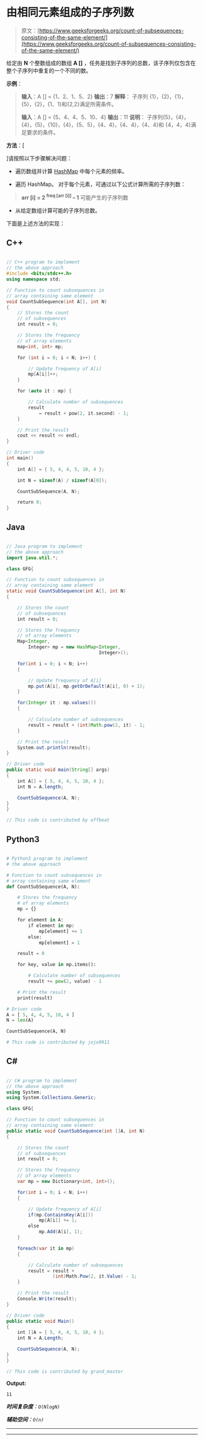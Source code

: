 # 由相同元素组成的子序列数

> 原文：[https://www.geeksforgeeks.org/count-of-subsequences-consisting-of-the-same-element/](https://www.geeksforgeeks.org/count-of-subsequences-consisting-of-the-same-element/)

给定由 **N** 个整数组成的数组 **A []** ，任务是找到子序列的总数，该子序列仅包含在整个子序列中重复的一个不同的数。

**示例**：

> **输入**：A [] = {1、2、1、5、2}
> **输出**：7
> **解释**：
> 子序列 {1}，{2}，{1}，{5}，{2}，{1、1}和{2,2}满足所需条件。
> 
> **输入**：A [] = {5、4、4、5、10、4}
> **输出**：11
> **说明**：
> 子序列{5}，{4}，{4}，{5}，{10}，{4}，{5、5}，{4、4}，{4、4}，{4、4}和 {4，4，4}满足要求的条件。

**方法**：[

]请按照以下步骤解决问题：

*   遍历数组并计算 [HashMap](http://www.geeksforgeeks.org/java-util-hashmap-in-java/) 中每个元素的频率。

*   遍历 HashMap。 对于每个元素，可通过以下公式计算所需的子序列数：

> **arr [i] = 2 <sup>freq [arr [i]]</sup> – 1** 可能产生的子序列数

*   从给定数组计算可能的子序列总数。

下面是上述方法的实现：

## C++

```cpp

// C++ program to implement 
// the above approach 
#include <bits/stdc++.h> 
using namespace std; 

// Function to count subsequences in 
// array containing same element 
void CountSubSequence(int A[], int N) 
{ 
    // Stores the count 
    // of subsequences 
    int result = 0; 

    // Stores the frequency 
    // of array elements 
    map<int, int> mp; 

    for (int i = 0; i < N; i++) { 

        // Update frequency of A[i] 
        mp[A[i]]++; 
    } 

    for (auto it : mp) { 

        // Calculate number of subsequences 
        result 
            = result + pow(2, it.second) - 1; 
    } 

    // Print the result 
    cout << result << endl; 
} 

// Driver code 
int main() 
{ 
    int A[] = { 5, 4, 4, 5, 10, 4 }; 

    int N = sizeof(A) / sizeof(A[0]); 

    CountSubSequence(A, N); 

    return 0; 
} 

```

## Java

```java

// Java program to implement 
// the above approach 
import java.util.*;

class GFG{

// Function to count subsequences in
// array containing same element
static void CountSubSequence(int A[], int N)
{

    // Stores the count
    // of subsequences
    int result = 0;

    // Stores the frequency
    // of array elements
    Map<Integer, 
        Integer> mp = new HashMap<Integer,
                                  Integer>();

    for(int i = 0; i < N; i++)
    {

        // Update frequency of A[i]
        mp.put(A[i], mp.getOrDefault(A[i], 0) + 1);
    }

    for(Integer it : mp.values())
    {

        // Calculate number of subsequences
        result = result + (int)Math.pow(2, it) - 1;
    }

    // Print the result
    System.out.println(result);
}

// Driver code
public static void main(String[] args)
{
    int A[] = { 5, 4, 4, 5, 10, 4 };
    int N = A.length;

    CountSubSequence(A, N);
}
}

// This code is contributed by offbeat

```

## Python3

```py

# Python3 program to implement  
# the above approach  

# Function to count subsequences in  
# array containing same element  
def CountSubSequence(A, N):

    # Stores the frequency  
    # of array elements  
    mp = {}

    for element in A:
        if element in mp:
            mp[element] += 1
        else:
            mp[element] = 1

    result = 0

    for key, value in mp.items():

        # Calculate number of subsequences  
        result += pow(2, value) - 1

    # Print the result      
    print(result)

# Driver code
A = [ 5, 4, 4, 5, 10, 4 ]
N = len(A)

CountSubSequence(A, N)

# This code is contributed by jojo9911

```

## C#

```cs

// C# program to implement 
// the above approach 
using System;
using System.Collections.Generic;

class GFG{ 

// Function to count subsequences in 
// array containing same element 
public static void CountSubSequence(int []A, int N) 
{ 

    // Stores the count 
    // of subsequences 
    int result = 0; 

    // Stores the frequency 
    // of array elements 
    var mp = new Dictionary<int, int>();

    for(int i = 0; i < N; i++) 
    { 

        // Update frequency of A[i] 
        if(mp.ContainsKey(A[i]))
            mp[A[i]] += 1;
        else
            mp.Add(A[i], 1);
    } 

    foreach(var it in mp) 
    { 

        // Calculate number of subsequences 
        result = result + 
                 (int)Math.Pow(2, it.Value) - 1; 
    } 

    // Print the result 
    Console.Write(result); 
} 

// Driver code 
public static void Main() 
{ 
    int []A = { 5, 4, 4, 5, 10, 4 }; 
    int N = A.Length; 

    CountSubSequence(A, N); 
} 
} 

// This code is contributed by grand_master

```

**Output:** 

```
11

```

***时间复杂度**：`O(NlogN)`*

***辅助空间**：`O(n)`*



* * *

* * *



